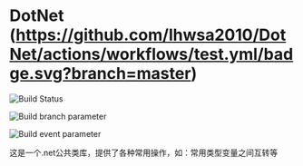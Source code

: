 # DotNet (https://github.com/lhwsa2010/DotNet/actions/workflows/test.yml/badge.svg?branch=master)
![Build Status](https://github.com/lhwsa2010/DotNet/actions/workflows/test.yml/badge.svg)

![Build branch parameter](https://github.com/lhwsa2010/DotNet/actions/workflows/test.yml/badge.svg?branch=master)

![Build event parameter](https://github.com/lhwsa2010/DotNet/actions/workflows/test.yml/badge.svg?event=pull_request)

这是一个.net公共类库，提供了各种常用操作，如：常用类型变量之间互转等
